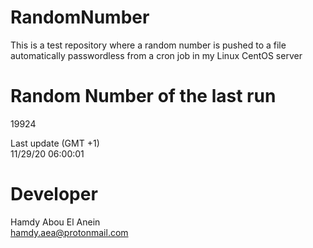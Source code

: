 # RandomNumber    
This is a test repository where a random number is pushed to a file automatically passwordless from a cron job in my Linux CentOS server    
# Random Number of the last run   
19924
      
Last update (GMT +1)    
11/29/20 06:00:01
# Developer    
Hamdy Abou El Anein   
hamdy.aea@protonmail.com
